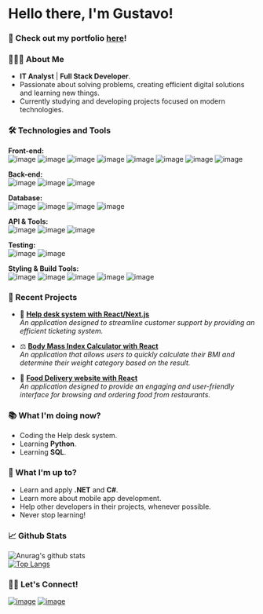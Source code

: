 # Hello there, I'm Gustavo!

### 🪪 Check out my portfolio [**here**](https://gmk-portfolio.vercel.app/)!

### 🧑🏻‍💻 About Me
- **IT Analyst** | **Full Stack Developer**.
- Passionate about solving problems, creating efficient digital solutions and learning new things.
- Currently studying and developing projects focused on modern technologies.

### 🛠️ Technologies and Tools
**Front-end:**  
![image](https://img.shields.io/badge/HTML5-E34F26?style=for-the-badge&logo=html5&logoColor=white)
![image](https://img.shields.io/badge/CSS3-1572B6?style=for-the-badge&logo=css3&logoColor=white)
![image](https://img.shields.io/badge/JavaScript-323330?style=for-the-badge&logo=javascript&logoColor=F7DF1E)
![image](https://img.shields.io/badge/TypeScript-007ACC?style=for-the-badge&logo=typescript&logoColor=white)
![image](https://img.shields.io/badge/Vue%20js-35495E?style=for-the-badge&logo=vuedotjs&logoColor=4FC08D)
![image](https://img.shields.io/badge/React-20232A?style=for-the-badge&logo=react&logoColor=61DAFB)
![image](https://img.shields.io/badge/next%20js-000000?style=for-the-badge&logo=nextdotjs&logoColor=white)
![image](https://img.shields.io/badge/Redux-593D88?style=for-the-badge&logo=redux&logoColor=white)

**Back-end:**  
![image](https://img.shields.io/badge/Node%20js-339933?style=for-the-badge&logo=nodedotjs&logoColor=white)
![image](https://img.shields.io/badge/Express%20js-000000?style=for-the-badge&logo=express&logoColor=white)
![image](https://img.shields.io/badge/Python-FFD43B?style=for-the-badge&logo=python&logoColor=blue)

**Database:**  
![image](https://img.shields.io/badge/PostgreSQL-316192?style=for-the-badge&logo=postgresql&logoColor=white)
![image](https://img.shields.io/badge/Prisma-3982CE?style=for-the-badge&logo=Prisma&logoColor=white)
![image](https://img.shields.io/badge/firebase-ffca28?style=for-the-badge&logo=firebase&logoColor=black)
![image](https://img.shields.io/badge/Microsoft%20SQL%20Server-CC2927?style=for-the-badge&logo=microsoft%20sql%20server&logoColor=white)

**API & Tools:**  
![image](https://img.shields.io/badge/axios-671ddf?&style=for-the-badge&logo=axios&logoColor=white)
![image](https://img.shields.io/badge/GraphQl-E10098?style=for-the-badge&logo=graphql&logoColor=white)
![image](https://img.shields.io/badge/GIT-E44C30?style=for-the-badge&logo=git&logoColor=white)

**Testing:**  
![image](https://img.shields.io/badge/Jest-C21325?style=for-the-badge&logo=jest&logoColor=white)
![image](https://img.shields.io/badge/Cypress-17202C?style=for-the-badge&logo=cypress&logoColor=white)

**Styling & Build Tools:**  
![image](https://img.shields.io/badge/Tailwind_CSS-38B2AC?style=for-the-badge&logo=tailwind-css&logoColor=white)
![image](https://img.shields.io/badge/styled--components-DB7093?style=for-the-badge&logo=styled-components&logoColor=white)
![image](https://img.shields.io/badge/Bootstrap-563D7C?style=for-the-badge&logo=bootstrap&logoColor=white)
![image](https://img.shields.io/badge/Sass-CC6699?style=for-the-badge&logo=sass&logoColor=white)
![image](https://img.shields.io/badge/Gulp-CF4647?style=for-the-badge&logo=gulp&logoColor=white)


### 📂 Recent Projects
- 🧰 [**Help desk system with React/Next.js**](https://github.com/GustavoKasaki/help-desk-system)  
  _An application designed to streamline customer support by providing an efficient ticketing system._

- ⚖️ [**Body Mass Index Calculator with React**](https://github.com/GustavoKasaki/gmk-bmi-calculator-react)  
  _An application that allows users to quickly calculate their BMI and determine their weight category based on the result._

- 🍴 [**Food Delivery website with React**](https://github.com/GustavoKasaki/gmk-efood)  
  _An application designed to provide an engaging and user-friendly interface for browsing and ordering food from restaurants._

### 📚 What I'm doing now?
- Coding the Help desk system.
- Learning **Python**.
- Learning **SQL**.

### 💭 What I'm up to?
- Learn and apply **.NET** and **C#**.
- Learn more about mobile app development.
- Help other developers in their projects, whenever possible.
- Never stop learning!

### 📈 Github Stats
![Anurag's github stats](https://github-readme-stats.vercel.app/api?username=GustavoKasaki&theme=highcontrast&hide=issues,contribs&show_icons=true)  
[![Top Langs](https://github-readme-stats.vercel.app/api/top-langs/?username=GustavoKasaki&theme=highcontrast&layout=compact&card_width=467)](https://github.com/anuraghazra/github-readme-stats)

### 🤝🏼 Let's Connect!
[![image](https://img.shields.io/badge/LinkedIn-0077B5?style=for-the-badge&logo=linkedin&logoColor=white)](https://www.linkedin.com/in/gustavokasaki) 
[![image](https://img.shields.io/badge/Gmail-D14836?style=for-the-badge&logo=gmail&logoColor=white)](mailto:gmkasaki@gmail.com)
